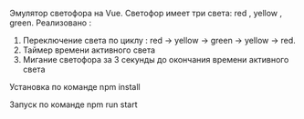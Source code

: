 Эмулятор светофора на Vue. Светофор имеет три света: red , yellow , green. 
Реализовано :
1) Переключение света по циклу : red -> yellow -> green -> yellow -> red.
2) Таймер времени активного света
3) Мигание светофора за 3 секунды до окончания времени активного света


Установка по команде npm install

Запуск по команде npm run start
